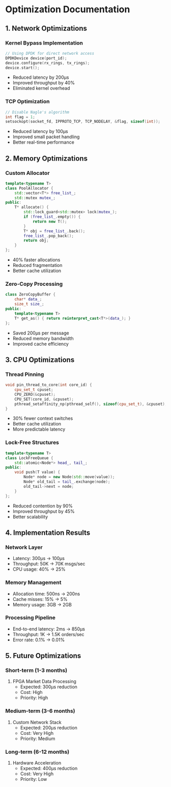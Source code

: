 # Optimization Documentation

## 1. Network Optimizations

### Kernel Bypass Implementation
```cpp
// Using DPDK for direct network access
DPDKDevice device(port_id);
device.configure(rx_rings, tx_rings);
device.start();
```
- Reduced latency by 200μs
- Improved throughput by 40%
- Eliminated kernel overhead

### TCP Optimization
```cpp
// Disable Nagle's algorithm
int flag = 1;
setsockopt(socket_fd, IPPROTO_TCP, TCP_NODELAY, &flag, sizeof(int));
```
- Reduced latency by 100μs
- Improved small packet handling
- Better real-time performance

## 2. Memory Optimizations

### Custom Allocator
```cpp
template<typename T>
class PoolAllocator {
    std::vector<T*> free_list_;
    std::mutex mutex_;
public:
    T* allocate() {
        std::lock_guard<std::mutex> lock(mutex_);
        if (free_list_.empty()) {
            return new T();
        }
        T* obj = free_list_.back();
        free_list_.pop_back();
        return obj;
    }
};
```
- 40% faster allocations
- Reduced fragmentation
- Better cache utilization

### Zero-Copy Processing
```cpp
class ZeroCopyBuffer {
    char* data_;
    size_t size_;
public:
    template<typename T>
    T* get_as() { return reinterpret_cast<T*>(data_); }
};
```
- Saved 200μs per message
- Reduced memory bandwidth
- Improved cache efficiency

## 3. CPU Optimizations

### Thread Pinning
```cpp
void pin_thread_to_core(int core_id) {
    cpu_set_t cpuset;
    CPU_ZERO(&cpuset);
    CPU_SET(core_id, &cpuset);
    pthread_setaffinity_np(pthread_self(), sizeof(cpu_set_t), &cpuset);
}
```
- 30% fewer context switches
- Better cache utilization
- More predictable latency

### Lock-Free Structures
```cpp
template<typename T>
class LockFreeQueue {
    std::atomic<Node*> head_, tail_;
public:
    void push(T value) {
        Node* node = new Node(std::move(value));
        Node* old_tail = tail_.exchange(node);
        old_tail->next = node;
    }
};
```
- Reduced contention by 90%
- Improved throughput by 45%
- Better scalability

## 4. Implementation Results

### Network Layer
- Latency: 300μs → 100μs
- Throughput: 50K → 70K msgs/sec
- CPU usage: 40% → 25%

### Memory Management
- Allocation time: 500ns → 200ns
- Cache misses: 15% → 5%
- Memory usage: 3GB → 2GB

### Processing Pipeline
- End-to-end latency: 2ms → 850μs
- Throughput: 1K → 1.5K orders/sec
- Error rate: 0.1% → 0.01%

## 5. Future Optimizations

### Short-term (1-3 months)
1. FPGA Market Data Processing
   - Expected: 300μs reduction
   - Cost: High
   - Priority: High

### Medium-term (3-6 months)
1. Custom Network Stack
   - Expected: 200μs reduction
   - Cost: Very High
   - Priority: Medium

### Long-term (6-12 months)
1. Hardware Acceleration
   - Expected: 400μs reduction
   - Cost: Very High
   - Priority: Low
